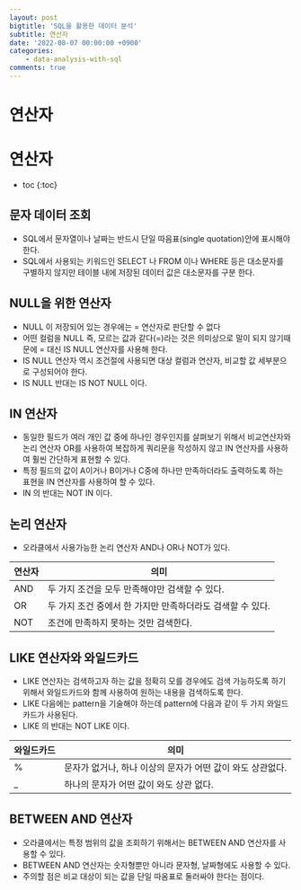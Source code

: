 ```yaml
---
layout: post
bigtitle: 'SQL을 활용한 데이터 분석'
subtitle: 연산자
date: '2022-08-07 00:00:00 +0900'
categories:
    - data-analysis-with-sql
comments: true
---
```


                                                  
# 연산자

# 연산자
* toc
{:toc}

## 문자 데이터 조회
+ SQL에서 문자열이나 날짜는 반드시 단일 따음표(single quotation)안에 표시해야 한다.
+ SQL에서 사용되는 키워드인 SELECT 나 FROM 이나 WHERE 등은 대소문자를 구별하지 않지만 테이블 내에 저장된 데이터 값은 대소문자를 구분 한다.

## NULL을 위한 연산자
+ NULL 이 저장되어 있는 경우에는 = 연산자로 판단할 수 없다
+ 어떤 컬럼을 NULL 즉, 모르는 값과 같다(=)라는 것은 의미상으로 말이 되지 않기때문에 = 대신 IS NULL 연산자를 사용해 한다.
+ IS NULL 연산자 역시 조건절에 사용되면 대상 컬럼과 연산자, 비교할 값 세부분으로 구성되어야 한다.
+ IS NULL 반대는 IS NOT NULL 이다.

## IN 연산자
+ 동일한 필드가 여러 개인 값 중에 하나인 경우인지를 살펴보기 위해서 비교연산자와 논리 연산자 OR를 사용하여 복잡하게 쿼리문을 작성하지 않고 IN 연산자를 사용하여 훨씬 간단하게 표현할 수 있다.
+ 특정 필드의 값이 A이거나 B이거나 C중에 하나만 만족하더라도 출력하도록 하는 표현을 IN 연산자를 사용하여 할 수 있다.
+ IN 의 반대는 NOT IN 이다.

## 논리 연산자
+ 오라클에서 사용가능한 논리 연산자 AND나 OR나 NOT가 있다.

| 연산자  | 의미                                   |
|------|--------------------------------------|
| AND  | 두 가지 조건을 모두 만족해야만 검색할 수 있다.          |
| OR   | 두 가지 조건 중에서 한 가지만 만족하더라도 검색할 수 있다.   |
| NOT  | 조건에 만족하지 못하는 것만 검색한다.                |

## LIKE 연산자와 와일드카드
+ LIKE 연산자는 검색하고자 하는 값을 정확히 모를 경우에도 검색 가능하도록 하기 위해서 와일드카드와 함께 사용하여 원하는 내용을 검색하도록 한다.
+ LIKE 다음에는 pattern을 기술해야 하는데 pattern에 다음과 같이 두 가지 와일드카드가 사용된다.
+ LIKE 의 반대는 NOT LIKE 이다.

| 와일드카드 | 의미                                  |
|-------|-------------------------------------|
| %     | 문자가 없거나, 하나 이상의 문자가 어떤 값이 와도 상관없다.  |
| _     | 하나의 문자가 어떤 값이 와도 상관 없다.             |


## BETWEEN AND 연산자 
+ 오라클에서는 특정 범위의 값을 조회하기 위해서는 BETWEEN AND 연산자를 사용할 수 있다.
+ BETWEEN AND 연산자는 숫자형뿐만 아니라 문자형, 날짜형에도 사용할 수 있다.
+ 주의할 점은 비교 대상이 되는 값을 단일 따옴표로 둘러싸야 한다는 점이다.
